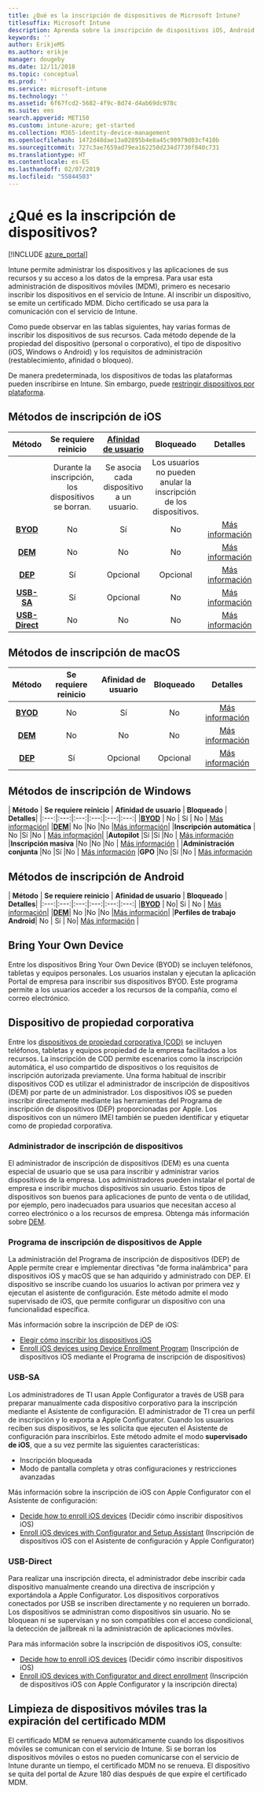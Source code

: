 ```yaml
---
title: ¿Qué es la inscripción de dispositivos de Microsoft Intune?
titlesuffix: Microsoft Intune
description: Aprenda sobre la inscripción de dispositivos iOS, Android y Windows.
keywords: ''
author: ErikjeMS
ms.author: erikje
manager: dougeby
ms.date: 12/11/2018
ms.topic: conceptual
ms.prod: ''
ms.service: microsoft-intune
ms.technology: ''
ms.assetid: 6f67fcd2-5682-4f9c-8d74-d4ab69dc978c
ms.suite: ems
search.appverid: MET150
ms.custom: intune-azure; get-started
ms.collection: M365-identity-device-management
ms.openlocfilehash: 1472d48dae13a02895b4e8a45c90979d03cf410b
ms.sourcegitcommit: 727c3ae7659ad79ea162250d234d7730f840c731
ms.translationtype: HT
ms.contentlocale: es-ES
ms.lasthandoff: 02/07/2019
ms.locfileid: "55844503"
---
```

# <a name="what-is-device-enrollment"></a>¿Qué es la inscripción de dispositivos?
[!INCLUDE [azure_portal](./includes/azure_portal.md)]

Intune permite administrar los dispositivos y las aplicaciones de sus recursos y su acceso a los datos de la empresa. Para usar esta administración de dispositivos móviles (MDM), primero es necesario inscribir los dispositivos en el servicio de Intune. Al inscribir un dispositivo, se emite un certificado MDM. Dicho certificado se usa para la comunicación con el servicio de Intune.

Como puede observar en las tablas siguientes, hay varias formas de inscribir los dispositivos de sus recursos. Cada método depende de la propiedad del dispositivo (personal o corporativo), el tipo de dispositivo (iOS, Windows o Android) y los requisitos de administración (restablecimiento, afinidad o bloqueo).

De manera predeterminada, los dispositivos de todas las plataformas pueden inscribirse en Intune. Sin embargo, puede [restringir dispositivos por plataforma](enrollment-restrictions-set.md#set-device-type-restrictions).

## <a name="ios-enrollment-methods"></a>Métodos de inscripción de iOS

| **Método** |  **Se requiere reinicio** |    [**Afinidad de usuario**](device-enrollment-program-enroll-ios.md#create-an-apple-enrollment-profile) |   **Bloqueado** | **Detalles** |
|:---:|:---:|:---:|:---:|:---:|
| | Durante la inscripción, los dispositivos se borran. |  Se asocia cada dispositivo a un usuario.| Los usuarios no pueden anular la inscripción de los dispositivos.  | |
|**[BYOD](#bring-your-own-device)** | No|   Sí |   No | [Más información](./apple-mdm-push-certificate-get.md)|
|**[DEM](#device-enrollment-manager)**| No |No |No  | [Más información](./device-enrollment-program-enroll-ios.md)|
|**[DEP](#apple-device-enrollment-program)**|   Sí |   Opcional |  Opcional|[Más información](./device-enrollment-program-enroll-ios.md)|
|**[USB-SA](#usb-sa)**| Sí |   Opcional |  No| [Más información](./apple-configurator-setup-assistant-enroll-ios.md)|
|**[USB-Direct](#usb-direct)**| No |    No  | No|[Más información](./apple-configurator-direct-enroll-ios.md)|

## <a name="macos-enrollment-methods"></a>Métodos de inscripción de macOS
| **Método** |  **Se requiere reinicio** |  **Afinidad de usuario** | **Bloqueado** | **Detalles**|
|:---:|:---:|:---:|:---:|:---:|
|**[BYOD](#bring-your-own-device)** | No| Sí | No | [Más información](./macos-enroll.md)|
|**[DEM](#device-enrollment-manager)**| No |No |No  | [Más información](./device-enrollment-manager-enroll.md)|
|**[DEP](#apple-device-enrollment-program)**|   Sí |   Opcional |  Opcional|[Más información](./device-enrollment-program-enroll-macos.md)|


## <a name="windows-enrollment-methods"></a>Métodos de inscripción de Windows

| **Método** |  **Se requiere reinicio** |    **Afinidad de usuario**   |   **Bloqueado** | **Detalles**|
|:---:|:---:|:---:|:---:|:---:|:---:|
|**[BYOD](#bring-your-own-device)** | No |  Sí |   No | [Más información](windows-enroll.md)|
|**[DEM](#device-enrollment-manager)**| No |No |No  |[Más información](device-enrollment-manager-enroll.md)|
|**Inscripción automática** | No |Sí |No | [Más información](./windows-enroll.md#enable-windows-10-automatic-enrollment)|
|**Autopilot** |Sí |Sí |No | [Más información](enrollment-autopilot.md)
|**Inscripción masiva** |No |No |No | [Más información](./windows-bulk-enroll.md) |
|**Administración conjunta** |No |Sí |No | [Más información](https://docs.microsoft.com/sccm/core/clients/manage/co-management-overview)
|**GPO** |No |Sí |No | [Más información](https://docs.microsoft.com/windows/client-management/mdm/enroll-a-windows-10-device-automatically-using-group-policy)


## <a name="android-enrollment-methods"></a>Métodos de inscripción de Android

| **Método** |  **Se requiere reinicio** |    **Afinidad de usuario**   |   **Bloqueado** | **Detalles**|
|:---:|:---:|:---:|:---:|:---:|:---:|
|**[BYOD](#bring-your-own-device)** | No|   Sí |   No | [Más información](./android-enroll.md)|
|**[DEM](#device-enrollment-manager)**| No |No |No  |[Más información](./device-enrollment-manager-enroll.md)|
|**Perfiles de trabajo Android**| No | Sí | No| [Más información](./android-work-profile-enroll.md) |


## <a name="bring-your-own-device"></a>Bring Your Own Device
Entre los dispositivos Bring Your Own Device (BYOD) se incluyen teléfonos, tabletas y equipos personales. Los usuarios instalan y ejecutan la aplicación Portal de empresa para inscribir sus dispositivos BYOD. Este programa permite a los usuarios acceder a los recursos de la compañía, como el correo electrónico.

## <a name="corporate-owned-device"></a>Dispositivo de propiedad corporativa
Entre los [dispositivos de propiedad corporativa (COD)](corporate-identifiers-add.md) se incluyen teléfonos, tabletas y equipos propiedad de la empresa facilitados a los recursos. La inscripción de COD permite escenarios como la inscripción automática, el uso compartido de dispositivos o los requisitos de inscripción autorizada previamente. Una forma habitual de inscribir dispositivos COD es utilizar el administrador de inscripción de dispositivos (DEM) por parte de un administrador. Los dispositivos iOS se pueden inscribir directamente mediante las herramientas del Programa de inscripción de dispositivos (DEP) proporcionadas por Apple. Los dispositivos con un número IMEI también se pueden identificar y etiquetar como de propiedad corporativa.

### <a name="device-enrollment-manager"></a>Administrador de inscripción de dispositivos
El administrador de inscripción de dispositivos (DEM) es una cuenta especial de usuario que se usa para inscribir y administrar varios dispositivos de la empresa. Los administradores pueden instalar el portal de empresa e inscribir muchos dispositivos sin usuario. Estos tipos de dispositivos son buenos para aplicaciones de punto de venta o de utilidad, por ejemplo, pero inadecuados para usuarios que necesitan acceso al correo electrónico o a los recursos de empresa. Obtenga más información sobre [DEM](./device-enrollment-manager-enroll.md). 

### <a name="apple-device-enrollment-program"></a>Programa de inscripción de dispositivos de Apple
La administración del Programa de inscripción de dispositivos (DEP) de Apple permite crear e implementar directivas "de forma inalámbrica" para dispositivos iOS y macOS que se han adquirido y administrado con DEP. El dispositivo se inscribe cuando los usuarios lo activan por primera vez y ejecutan el asistente de configuración. Este método admite el modo supervisado de iOS, que permite configurar un dispositivo con una funcionalidad específica.

Más información sobre la inscripción de DEP de iOS:

- [Elegir cómo inscribir los dispositivos iOS](ios-enroll.md)
- [Enroll iOS devices using Device Enrollment Program](https://docs.microsoft.com/intune/device-restrictions-ios#device-enrollment-program) (Inscripción de dispositivos iOS mediante el Programa de inscripción de dispositivos)

### <a name="usb-sa"></a>USB-SA
Los administradores de TI usan Apple Configurator a través de USB para preparar manualmente cada dispositivo corporativo para la inscripción mediante el Asistente de configuración. El administrador de TI crea un perfil de inscripción y lo exporta a Apple Configurator. Cuando los usuarios reciben sus dispositivos, se les solicita que ejecuten el Asistente de configuración para inscribirlos. Este método admite el modo **supervisado de iOS**, que a su vez permite las siguientes características:
  - Inscripción bloqueada
  - Modo de pantalla completa y otras configuraciones y restricciones avanzadas

Más información sobre la inscripción de iOS con Apple Configurator con el Asistente de configuración:

- [Decide how to enroll iOS devices](enrollment-method-choose-ios.md) (Decidir cómo inscribir dispositivos iOS)
- [Enroll iOS devices with Configurator and Setup Assistant](apple-configurator-setup-assistant-enroll-ios.md) (Inscripción de dispositivos iOS con el Asistente de configuración y Apple Configurator)

### <a name="usb-direct"></a>USB-Direct
Para realizar una inscripción directa, el administrador debe inscribir cada dispositivo manualmente creando una directiva de inscripción y exportándola a Apple Configurator. Los dispositivos corporativos conectados por USB se inscriben directamente y no requieren un borrado. Los dispositivos se administran como dispositivos sin usuario. No se bloquean ni se supervisan y no son compatibles con el acceso condicional, la detección de jailbreak ni la administración de aplicaciones móviles.

Para más información sobre la inscripción de dispositivos iOS, consulte:

- [Decide how to enroll iOS devices](enrollment-method-choose-ios.md) (Decidir cómo inscribir dispositivos iOS)
- [Enroll iOS devices with Configurator and direct enrollment](apple-configurator-direct-enroll-ios.md) (Inscripción de dispositivos iOS con Apple Configurator y la inscripción directa)

## <a name="mobile-device-cleanup-after-mdm-certificate-expiration"></a>Limpieza de dispositivos móviles tras la expiración del certificado MDM

El certificado MDM se renueva automáticamente cuando los dispositivos móviles se comunican con el servicio de Intune. Si se borran los dispositivos móviles o estos no pueden comunicarse con el servicio de Intune durante un tiempo, el certificado MDM no se renueva. El dispositivo se quita del portal de Azure 180 días después de que expire el certificado MDM.

